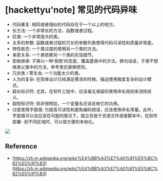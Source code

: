 # [hackettyu'note] 常见的代码异味

- 代码重复: 相同或者相似的代码存在于一个以上的地方。
- 长方法: 一个非常长的方法、函数或者过程。
- 巨类: 一个非常庞大的类。
- 太多的参数: 函数或者过程的冗长的参数列表使得代码可读性和质量非常差。
- 特性依恋: 一个类过度的使用另一个类的方法。
- 亲密关系: 一个类依赖另一个类的实现细节。
- 拒绝继承: 子类以一种‘拒绝’的态度，覆盖基类中的方法，换句话说，子类不想继承父类中的方法，参考里氏替换原则。
- 冗余类 / 寄生虫: 一个功能太少的类。
- 人为的复杂: 在简单设计已经满足需求的时候，强迫使用极度复杂的设计模式。
- 超长标识符: 尤其，在软件工程中，应该毫无保留的使用命名规则来消除歧义。
- 超短标识符: 除非很明显，一个变量名应该反映它的功用。
- 过度使用字面值: 为提高可读性和避免编码错误，应该使用命名常量。此外，字面值可以且应该在可能的情况下，独立存放于资源文件或者脚本中，在软件部署- 到不同区域时，可以很方便的本地化。

![](https://hy-picgo.oss-cn-shenzhen.aliyuncs.com/mkdocs-material/images/2020/09/13/1600011705-641ce8044bc6554d180c9bdba702c6fd-elegant_apis_in_rust-1.png)

## Reference

- [https://zh.m.wikipedia.org/wiki/%E4%BB%A3%E7%A0%81%E5%BC%82%E5%91%B3](https://zh.m.wikipedia.org/wiki/%E4%BB%A3%E7%A0%81%E5%BC%82%E5%91%B3)
